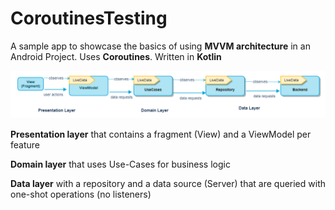 # CoroutinesTesting
A sample app to showcase the basics of using **MVVM architecture** in an Android Project. Uses **Coroutines**. Written in **Kotlin**

![digital_sky_hld](app/src/main/res/mipmap-xxxhdpi/digital_sky_hld.png)


**Presentation layer** that contains a fragment (View) and a ViewModel per feature

**Domain layer** that uses Use-Cases for business logic

**Data layer** with a repository and a data source (Server) that are queried with one-shot operations (no listeners)
